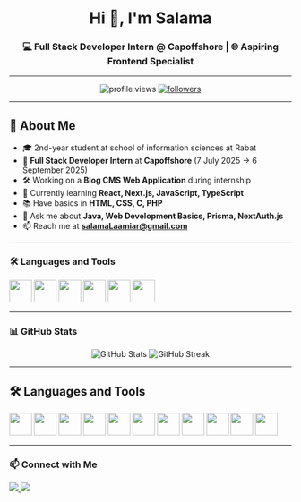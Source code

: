 <!-- Profile Header -->
<h1 align="center">Hi 👋, I'm Salama</h1>
<h3 align="center">💻 Full Stack Developer Intern @ Capoffshore | 🌐 Aspiring Frontend Specialist</h3>

---

<!-- Badges -->
<p align="center">
  <img src="https://komarev.com/ghpvc/?username=SalamaLaamiar&label=Profile%20views&color=0e75b6&style=flat" alt="profile views" />
  <a href="https://github.com/YOUR_USERNAME?tab=followers">
    <img src="https://img.shields.io/github/followers/SalamaLaamiar?label=Followers&style=social" alt="followers" />
  </a>
</p>

---

## 🚀 About Me
- 🎓 2nd-year student at school of information sciences at Rabat 
- 💼 **Full Stack Developer Intern** at **Capoffshore** (7 July 2025 → 6 September 2025)  
- 🛠 Working on a **Blog CMS Web Application** during internship  
- 🌱 Currently learning **React, Next.js, JavaScript, TypeScript**  
- 📚 Have basics in **HTML, CSS, C, PHP**  
- 💬 Ask me about **Java, Web Development Basics, Prisma, NextAuth.js**  
- 📫 Reach me at **salamaLaamiar@gmail.com**

---

<!-- Languages & Tools -->
### 🛠️ Languages and Tools
<p>
  <img src="https://cdn.jsdelivr.net/gh/devicons/devicon/icons/java/java-original.svg" width="40" height="40"/>
  <img src="https://cdn.jsdelivr.net/gh/devicons/devicon/icons/javascript/javascript-original.svg" width="40" height="40"/>
  <img src="https://cdn.jsdelivr.net/gh/devicons/devicon/icons/react/react-original.svg" width="40" height="40"/>
  <img src="https://cdn.jsdelivr.net/gh/devicons/devicon/icons/mysql/mysql-original.svg" width="40" height="40"/>
  <img src="https://cdn.jsdelivr.net/gh/devicons/devicon/icons/docker/docker-original.svg" width="40" height="40"/>
  <img src="https://cdn.jsdelivr.net/gh/devicons/devicon/icons/github/github-original.svg" width="40" height="40"/>
</p>

---

<!-- GitHub Stats -->
### 📊 GitHub Stats
<p align="center">
  <img src="https://github-readme-stats.vercel.app/api?username=SalamaLaamiar&show_icons=true&theme=tokyonight" alt="GitHub Stats" />
  <img src="https://github-readme-streak-stats.herokuapp.com/?user=SalamaLaamiar&theme=tokyonight" alt="GitHub Streak" />
</p>

---

## 🛠️ Languages and Tools
<p>
  <img src="https://cdn.jsdelivr.net/gh/devicons/devicon/icons/html5/html5-original.svg" width="40" height="40" />
  <img src="https://cdn.jsdelivr.net/gh/devicons/devicon/icons/css3/css3-original.svg" width="40" height="40" />
  <img src="https://cdn.jsdelivr.net/gh/devicons/devicon/icons/c/c-original.svg" width="40" height="40" />
  <img src="https://cdn.jsdelivr.net/gh/devicons/devicon/icons/php/php-original.svg" width="40" height="40" />
  <img src="https://cdn.jsdelivr.net/gh/devicons/devicon/icons/javascript/javascript-original.svg" width="40" height="40" />
  <img src="https://cdn.jsdelivr.net/gh/devicons/devicon/icons/typescript/typescript-original.svg" width="40" height="40" />
  <img src="https://cdn.jsdelivr.net/gh/devicons/devicon/icons/react/react-original.svg" width="40" height="40" />
  <img src="https://cdn.jsdelivr.net/gh/devicons/devicon/icons/nextjs/nextjs-original.svg" width="40" height="40" />
  <img src="https://cdn.jsdelivr.net/gh/devicons/devicon/icons/mysql/mysql-original.svg" width="40" height="40" />
  <img src="https://cdn.jsdelivr.net/gh/devicons/devicon/icons/docker/docker-original.svg" width="40" height="40" />
  <img src="https://cdn.jsdelivr.net/gh/devicons/devicon/icons/github/github-original.svg" width="40" height="40" />
</p>

---

<!-- Connect with me -->
### 📫 Connect with Me
<p>
  <a href="https://www.linkedin.com/in/salama-l-341285310/" target="_blank">
    <img src="https://img.shields.io/badge/LinkedIn-%230A66C2.svg?logo=LinkedIn&logoColor=white" />
  </a>
  <a href="mailto:salamalaamiar@example.com">
    <img src="https://img.shields.io/badge/Email-D14836?logo=gmail&logoColor=white" />
  </a>
</p>

